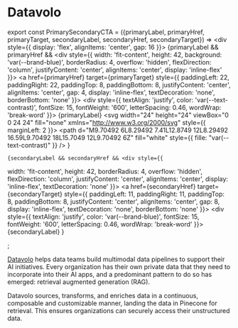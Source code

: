 # Datavolo

export const PrimarySecondaryCTA = ({primaryLabel, primaryHref, primaryTarget, secondaryLabel, secondaryHref, secondaryTarget}) => <div style={{
  display: 'flex',
  alignItems: 'center',
  gap: 16
}}>
   {primaryLabel && primaryHref && <div style={{
  width: 'fit-content',
  height: 42,
  background: 'var(--brand-blue)',
  borderRadius: 4,
  overflow: 'hidden',
  flexDirection: 'column',
  justifyContent: 'center',
  alignItems: 'center',
  display: 'inline-flex'
}}>
      <a href={primaryHref} target={primaryTarget} style={{
  paddingLeft: 22,
  paddingRight: 22,
  paddingTop: 8,
  paddingBottom: 8,
  justifyContent: 'center',
  alignItems: 'center',
  gap: 4,
  display: 'inline-flex',
  textDecoration: 'none',
  borderBottom: 'none'
}}>
        <div style={{
  textAlign: 'justify',
  color: 'var(--text-contrast)',
  fontSize: 15,
  fontWeight: '600',
  letterSpacing: 0.46,
  wordWrap: 'break-word'
}}>
          {primaryLabel}
        </div>
        <svg width="24" height="24" viewBox="0 0 24 24" fill="none" xmlns="http://www.w3.org/2000/svg" style={{
  marginLeft: 2
}}>
          <path d="M9.70492 6L8.29492 7.41L12.8749 12L8.29492 16.59L9.70492 18L15.7049 12L9.70492 6Z" fill="white" style={{
  fille: "var(--text-contrast)"
}} />
        </svg>
      </a>
    </div>}

    {secondaryLabel && secondaryHref && <div style={{
  width: 'fit-content',
  height: 42,
  borderRadius: 4,
  overflow: 'hidden',
  flexDirection: 'column',
  justifyContent: 'center',
  alignItems: 'center',
  display: 'inline-flex',
  textDecoration: 'none'
}}>
        <a href={secondaryHref} target={secondaryTarget} style={{
  paddingLeft: 11,
  paddingRight: 11,
  paddingTop: 8,
  paddingBottom: 8,
  justifyContent: 'center',
  alignItems: 'center',
  gap: 8,
  display: 'inline-flex',
  textDecoration: 'none',
  borderBottom: 'none'
}}>
          <div style={{
  textAlign: 'justify',
  color: 'var(--brand-blue)',
  fontSize: 15,
  fontWeight: '600',
  letterSpacing: 0.46,
  wordWrap: 'break-word'
}}>
            {secondaryLabel}
          </div>
        </a>
      </div>}

  </div>;

[Datavolo](https://datavolo.io/) helps data teams build multimodal data pipelines to support their AI initiatives. Every organization has their own private data that they need to incorporate into their AI apps, and a predominant pattern to do so has emerged: retrieval augmented generation (RAG).

Datavolo sources, transforms, and enriches data in a continuous, composable and customizable manner, landing the data in Pinecone for retrieval. This ensures organizations can securely access their unstructured data.

<PrimarySecondaryCTA primaryLabel="Get started" primaryHref="https://docs.datavolo.io/docs/product/Integrations/pinecone-setup" />

